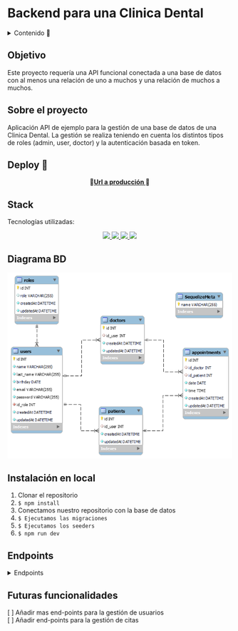 # Backend para una Clinica Dental

<details>
  <summary>Contenido 📝</summary>
  <ol>
    <li><a href="#objetivo">Objetivo</a></li>
    <li><a href="#sobre-el-proyecto">Sobre el proyecto</a></li>
    <li><a href="#deploy-🚀">Deploy</a></li>
    <li><a href="#stack">Stack</a></li>
    <li><a href="#diagrama-bd">Diagrama</a></li>
    <li><a href="#instalación-en-local">Instalación</a></li>
    <li><a href="#endpoints">Endpoints</a></li>
    <li><a href="#futuras-funcionalidades">Futuras funcionalidades</a></li>
    <li><a href="#contribuciones">Contribuciones</a></li>
    <li><a href="#contacto">Contacto</a></li>
  </ol>
</details>

## Objetivo

Este proyecto requería una API funcional conectada a una base de datos con al menos una relación de uno a muchos y una relación de muchos a muchos.

## Sobre el proyecto

Aplicación API de ejemplo para la gestión de una base de datos de una Clinica Dental. La gestión se realiza teniendo en cuenta los distintos tipos de roles (admin, user, doctor) y la autenticación basada en token.

## Deploy 🚀

<div align="center">
    🚀<a href="https://www.google.com"><strong>Url a producción </strong></a>🚀
</div>

## Stack

Tecnologías utilizadas:

<div align="center">
<a href="https://sequelize.org/">
    <img src= "https://img.shields.io/badge/sequelize-323330?style=for-the-badge&logo=sequelize&logoColor=white"/>
</a>
<a href="https://www.expressjs.com/">
    <img src= "https://img.shields.io/badge/express.js-%23404d59.svg?style=for-the-badge&logo=express&logoColor=%2361DAFB"/>
</a>
<a href="https://nodejs.org/es/">
    <img src= "https://img.shields.io/badge/node.js-026E00?style=for-the-badge&logo=node.js&logoColor=white"/>
</a>
<a href="https://developer.mozilla.org/es/docs/Web/JavaScript">
    <img src= "https://img.shields.io/badge/javascipt-EFD81D?style=for-the-badge&logo=javascript&logoColor=black"/>
</a>
 </div>

## Diagrama BD

!['images-dentalClinic'](public/images/dentalClinic.png)

## Instalación en local

1. Clonar el repositorio
2. `$ npm install`
3. Conectamos nuestro repositorio con la base de datos
4. `$ Ejecutamos las migraciones`
5. `$ Ejecutamos los seeders`
6. `$ npm run dev`

## Endpoints

<details>
<summary>Endpoints</summary>

- AUTH

  - Registrar

          POST http://localhost:3000/auth/register

    body:

    ```js
        {
            "name" : "Bob",
            "last_name": "Cooper",
            "email": "bob@cooper.com",
            "birthday": "2002-02-02",
            "password": "12345678",
        }
    ```

  - Login

          POST http://localhost:3000/auth/login

    body:

    ```js
        {
            "email": "bob@cooper.com",
            "password": "12345678"
        }
    ```

- ADMIN

  - Obtener todos los usuarios

          GET http://localhost:3000/admin/users

  - Obtener paciente por id

          GET http://localhost:3000/api/users/:id

  - Obtener perfil de paciente

          GET http://localhost:3000/api/users/profile

  - Actualizar perfil de paciente

          PUT http://localhost:3000/api/users/update

    body:

    ```js
        {
            "last_name": "Brown",
            "birthday": "2000-01-01",
            "password": "12345678"
        }
    ```

  </details>

## Futuras funcionalidades

[ ] Añadir mas end-points para la gestión de usuarios  
[ ] Añadir end-points para la gestión de citas

</p>
